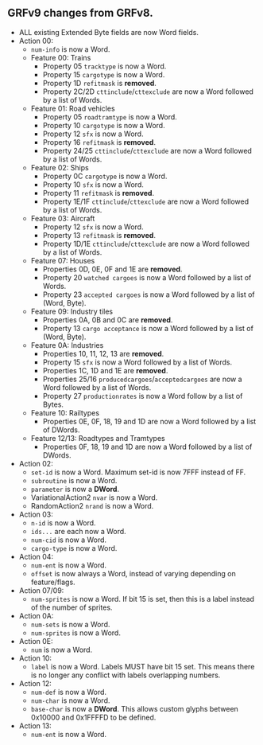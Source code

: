 ## GRFv9 changes from GRFv8.

* ALL existing Extended Byte fields are now Word fields.
* Action 00:
  * `num-info` is now a Word.
  * Feature 00: Trains
    * Property 05 `tracktype` is now a Word.
    * Property 15 `cargotype` is now a Word.
    * Property 1D `refitmask` is **removed**.
    * Property 2C/2D `cttinclude`/`cttexclude` are now a Word followed by a list of Words.
  * Feature 01: Road vehicles
    * Property 05 `roadtramtype` is now a Word.
    * Property 10 `cargotype` is now a Word.
    * Property 12 `sfx` is now a Word.
    * Property 16 `refitmask` is **removed**.
    * Property 24/25 `cttinclude`/`cttexclude` are now a Word followed by a list of Words.
  * Feature 02: Ships
    * Property 0C `cargotype` is now a Word.
    * Property 10 `sfx` is now a Word.
    * Property 11 `refitmask` is **removed**.
    * Property 1E/1F `cttinclude`/`cttexclude` are now a Word followed by a list of Words.
  * Feature 03: Aircraft
    * Property 12 `sfx` is now a Word.
    * Property 13 `refitmask` is **removed**.
    * Property 1D/1E `cttinclude`/`cttexclude` are now a Word followed by a list of Words.
  * Feature 07: Houses
    * Properties 0D, 0E, 0F and 1E are **removed**.
    * Property 20 `watched cargoes` is now a Word followed by a list of Words.
    * Property 23 `accepted cargoes` is now a Word followed by a list of (Word, Byte).
  * Feature 09: Industry tiles
    * Properties 0A, 0B and 0C are **removed**.
    * Property 13 `cargo acceptance` is now a Word followed by a list of (Word, Byte).
  * Feature 0A: Industries
    * Properties 10, 11, 12, 13 are **removed**.
    * Property 15 `sfx` is now a Word followed by a list of Words.
    * Properties 1C, 1D and 1E are **removed**.
    * Properties 25/16 `producedcargoes`/`acceptedcargoes` are now a Word followed by a list of Words.
    * Property 27 `productionrates` is now a Word follow by a list of Bytes.
  * Feature 10: Railtypes
    * Properties 0E, 0F, 18, 19 and 1D are now a Word followed by a list of DWords.
  * Feature 12/13: Roadtypes and Tramtypes
    * Properties 0F, 18, 19 and 1D are now a Word followed by a list of DWords.
* Action 02:
  * `set-id` is now a Word. Maximum set-id is now 7FFF instead of FF.
  * `subroutine` is now a Word.
  * `parameter` is now a **DWord**.
  * VariationalAction2 `nvar` is now a Word.
  * RandomAction2 `nrand` is now a Word.
* Action 03:
  * `n-id` is now a Word.
  * `ids...` are each now a Word.
  * `num-cid` is now a Word.
  * `cargo-type` is now a Word.
* Action 04:
  * `num-ent` is now a Word.
  * `offset` is now always a Word, instead of varying depending on feature/flags.
* Action 07/09:
  * `num-sprites` is now a Word. If bit 15 is set, then this is a label instead of the number of sprites.
* Action 0A:
  * `num-sets` is now a Word.
  * `num-sprites` is now a Word.
* Action 0E:
  * `num` is now a Word.
* Action 10:
  * `label` is now a Word. Labels MUST have bit 15 set. This means there is no longer any conflict with labels overlapping numbers.
* Action 12:
  * `num-def` is now a Word.
  * `num-char` is now a Word.
  * `base-char` is now a **DWord**. This allows custom glyphs between 0x10000 and 0x1FFFFD to be defined.
* Action 13:
  * `num-ent` is now a Word.
